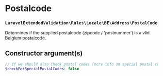 # Postalcode
### `LaravelExtendedValidation\Rules\Locale\BE\Address\PostalCode`

Determines if the supplied postalcode (zipcode / 'postnummer') is a vlid Belgium postalcode.

## Constructor argument(s)

```php
// If we should also check postal codes (more info on special postal codes: https://www.bpost2.be/zipcodes/files/zipcodes_prov_nl_new.pdf) 
$checkForSpecialPostalCodes: false
```